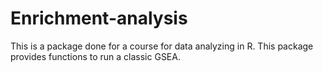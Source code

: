 # Enrichment-analysis

This is a package done for a course for data analyzing in R. This package provides functions to run a classic GSEA.
